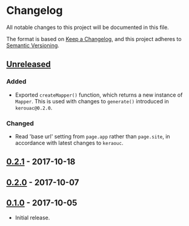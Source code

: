 # Changelog
All notable changes to this project will be documented in this file.

The format is based on [Keep a Changelog](https://keepachangelog.com/en/1.0.0/),
and this project adheres to [Semantic Versioning](https://semver.org/spec/v2.0.0.html).

## [Unreleased]

### Added
- Exported `createMapper()` function, which returns a new instance of `Mapper`.
This is used with changes to `generate()` introduced in `kerouac@0.2.0`.

### Changed
- Read 'base url' setting from `page.app` rather than `page.site`, in accordance
with latest changes to `keraouc`.

## [0.2.1] - 2017-10-18

## [0.2.0] - 2017-10-07

## [0.1.0] - 2017-10-05

- Initial release.

[Unreleased]: https://github.com/jaredhanson/kerouac-cname/compare/v0.2.1...HEAD
[0.2.1]: https://github.com/jaredhanson/kerouac-cname/compare/v0.2.0...v0.2.1
[0.2.0]: https://github.com/jaredhanson/kerouac-cname/compare/v0.1.0...v0.2.0
[0.1.0]: https://github.com/jaredhanson/kerouac-cname/releases/tag/v0.1.0
